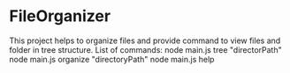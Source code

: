# FileOrganizer
This project helps to organize files and provide command to view files and folder in tree structure. 
List of  commands:
       node main.js tree "directorPath" 
       node main.js organize "directoryPath"
       node main.js help 
